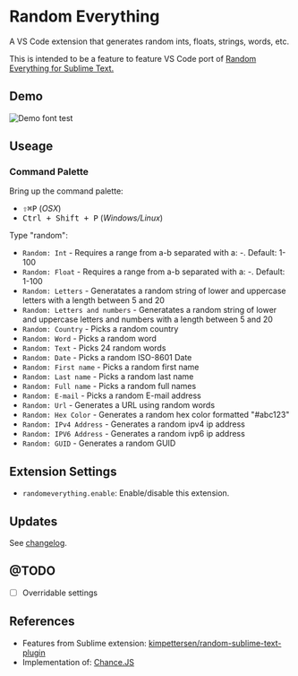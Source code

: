 # Random Everything

A VS Code extension that generates random ints, floats, strings, words, etc.

This is intended to be a feature to feature VS Code port of [Random Everything for Sublime Text.](https://github.com/kimpettersen/random-sublime-text-plugin)

## Demo

![Demo font test](https://github.com/helixquar/randomeverything/raw/master/images/demo-JSON.gif)

## Useage

### Command Palette

Bring up the command palette:

* <kbd>⇧⌘P</kbd> (*OSX*)
* <kbd>Ctrl + Shift + P</kbd> (*Windows/Linux*)

Type "random":

* `Random: Int` - Requires a range from a-b separated with a: *-*. Default: 1-100
* `Random: Float` - Requires a range from a-b separated with a: *-*. Default: 1-100
* `Random: Letters` - Generatates a random string of lower and uppercase letters with a length between 5 and 20
* `Random: Letters and numbers` - Generatates a random string of lower and uppercase letters and numbers with a length between 5 and 20
* `Random: Country` - Picks a random country
* `Random: Word` - Picks a random word
* `Random: Text` - Picks 24 random words
* `Random: Date` - Picks a random ISO-8601 Date
* `Random: First name` - Picks a random first name
* `Random: Last name` - Picks a random last name
* `Random: Full name` - Picks a random full names
* `Random: E-mail` - Picks a random E-mail address
* `Random: Url` - Generates a URL using random words
* `Random: Hex Color` - Generates a random hex color formatted \"#abc123\"
* `Random: IPv4 Address` - Generates a random ipv4 ip address
* `Random: IPV6 Address` - Generates a random ivp6 ip address
* `Random: GUID` - Generates a random GUID

## Extension Settings

* `randomeverything.enable`: Enable/disable this extension.

## Updates

See [changelog](https://github.com/helixquar/randomeverything/blob/master/CHANGELOG.md).

## @TODO
- [ ] Overridable settings

## References

* Features from Sublime extension: [kimpettersen/random-sublime-text-plugin](https://github.com/kimpettersen/random-sublime-text-plugin)
* Implementation of: [Chance.JS](https://github.com/chancejs/chancejs)